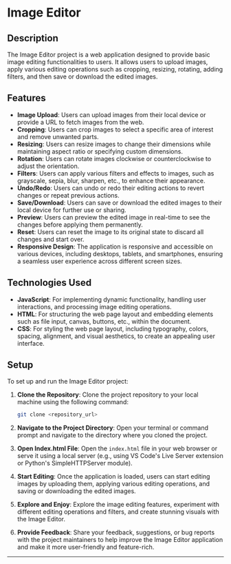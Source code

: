 # Image Editor

## Description

The Image Editor project is a web application designed to provide basic image editing functionalities to users. It allows users to upload images, apply various editing operations such as cropping, resizing, rotating, adding filters, and then save or download the edited images.

## Features

- **Image Upload**: Users can upload images from their local device or provide a URL to fetch images from the web.
- **Cropping**: Users can crop images to select a specific area of interest and remove unwanted parts.
- **Resizing**: Users can resize images to change their dimensions while maintaining aspect ratio or specifying custom dimensions.
- **Rotation**: Users can rotate images clockwise or counterclockwise to adjust the orientation.
- **Filters**: Users can apply various filters and effects to images, such as grayscale, sepia, blur, sharpen, etc., to enhance their appearance.
- **Undo/Redo**: Users can undo or redo their editing actions to revert changes or repeat previous actions.
- **Save/Download**: Users can save or download the edited images to their local device for further use or sharing.
- **Preview**: Users can preview the edited image in real-time to see the changes before applying them permanently.
- **Reset**: Users can reset the image to its original state to discard all changes and start over.
- **Responsive Design**: The application is responsive and accessible on various devices, including desktops, tablets, and smartphones, ensuring a seamless user experience across different screen sizes.

## Technologies Used

- **JavaScript**: For implementing dynamic functionality, handling user interactions, and processing image editing operations.
- **HTML**: For structuring the web page layout and embedding elements such as file input, canvas, buttons, etc., within the document.
- **CSS**: For styling the web page layout, including typography, colors, spacing, alignment, and visual aesthetics, to create an appealing user interface.

## Setup

To set up and run the Image Editor project:

1. **Clone the Repository**: Clone the project repository to your local machine using the following command:

   ```bash
   git clone <repository_url>
   ```

2. **Navigate to the Project Directory**: Open your terminal or command prompt and navigate to the directory where you cloned the project.

3. **Open Index.html File**: Open the `index.html` file in your web browser or serve it using a local server (e.g., using VS Code's Live Server extension or Python's SimpleHTTPServer module).

4. **Start Editing**: Once the application is loaded, users can start editing images by uploading them, applying various editing operations, and saving or downloading the edited images.

5. **Explore and Enjoy**: Explore the image editing features, experiment with different editing operations and filters, and create stunning visuals with the Image Editor.

6. **Provide Feedback**: Share your feedback, suggestions, or bug reports with the project maintainers to help improve the Image Editor application and make it more user-friendly and feature-rich.

---